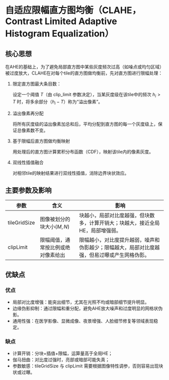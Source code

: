 # 自适应限幅直方图均衡（CLAHE，Contrast Limited Adaptive Histogram Equalization）

## 核心思想

在AHE的基础上，为了避免局部直方图中某些灰度频次过高（如噪点或均匀区域）被过度放大，CLAHE在对每个tile的直方图做均衡前，先对直方图进行限幅处理：

1. 限定直方图最大条目数：

   设定一个阈值 $T$（由 clip_limit 参数决定），当某灰度级在该tile中的频次 $h_i \gt T$ 时，将多余部分（$h_i - T$）称为“溢出像素”。

2. 溢出像素再分配

   将所有灰度级的溢出像素加总和后，平均分配到直方图的每一个灰度级上，保证总像素数不变。

3. 基于限幅后直方图做均衡映射

   用处理后的直方图计算累积分布函数（CDF），映射该tile内的像素灰度。

4. 双线性插值融合

   对相邻tile的映射结果进行双线性插值，消除边界块状效应。

## 主要参数及影响

|    参数       |       含义                  |      影响                                                                   |
|--------------|----------------------------|-----------------------------------------------------------------------------|
|tileGridSize  |图像被划分的块大小$(M,N)$      |块越小，局部对比度越强，但块数多，计算开销大；块越大，接近全局HE，局部增强弱。            |
|clipLimit     |限幅阈值，通常按比例或绝对像素给出|限幅越小，对比度提升越弱，噪声和伪影越少；限幅越大，局部对比度越强，但易过曝或产生网格伪影。 |

## 优缺点

### 优点

- 局部对比度增强：能突出细节，尤其在光照不均或暗部细节提升明显。
- 边缘伪影抑制：通过限幅和重分配，避免AHE放大噪声和过度明显的网格状伪影。
- 通用性强：在医学影像、显微成像、夜景增强、人脸细节修复等领域表现稳定。

### 缺点

- 计算开销：分块+插值+限幅，运算量高于全局HE；
- 伽马扭曲：对比度过强时，亮部或暗部可能失真；
- 参数敏感：tileGridSize 与 clipLimit 需要根据图像特性调参，否则容易出现块状或过曝。
